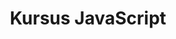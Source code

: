 ---
layout:   certificate
title:    "Kursus JavaScript"
slug:     javascript
category: progate
issuer:   "Progate Indonesia"
---